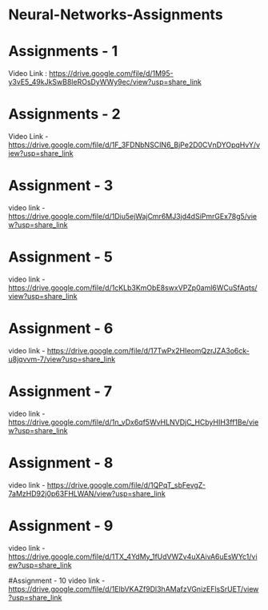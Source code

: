 # Neural-Networks-Assignments

# Assignments - 1
Video Link : https://drive.google.com/file/d/1M95-y3vE5_49kJkSwB8leROsDyWWy9ec/view?usp=share_link

# Assignments - 2
Video Link - https://drive.google.com/file/d/1F_3FDNbNSCIN6_BjPe2D0CVnDYOpqHvY/view?usp=share_link

# Assignment - 3
video link - https://drive.google.com/file/d/1Diu5ejWajCmr6MJ3jd4dSiPmrGEx78g5/view?usp=share_link

# Assignment - 5
video link - https://drive.google.com/file/d/1cKLb3KmObE8swxVPZp0aml6WCuSfAqts/view?usp=share_link

# Assignment - 6
video link - https://drive.google.com/file/d/17TwPx2HIeomQzrJZA3o6ck-u8jqvvm-7/view?usp=share_link

# Assignment - 7
video link - https://drive.google.com/file/d/1n_vDx6qf5WvHLNVDjC_HCbyHIH3ff1Be/view?usp=share_link

# Assignment - 8
video link - https://drive.google.com/file/d/1QPqT_sbFevgZ-7aMzHD92j0p63FHLWAN/view?usp=share_link

# Assignment - 9
video link - https://drive.google.com/file/d/1TX_4YdMy_1fUdVWZv4uXAivA6uEsWYc1/view?usp=share_link

#Assignment - 10
video link - https://drive.google.com/file/d/1ElbVKAZf9Dl3hAMafzVGnizEFlsSrUET/view?usp=share_link
